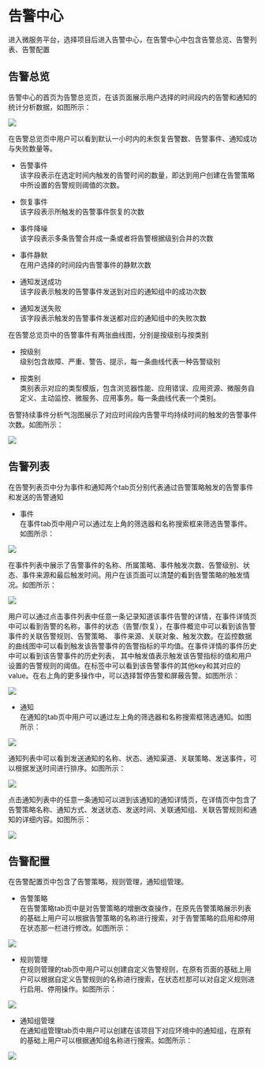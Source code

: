# 告警中心

进入微服务平台，选择项目后进入告警中心，在告警中心中包含告警总览、告警列表、告警配置

## 告警总览

告警中心的首页为告警总览页，在该页面展示用户选择的时间段内的告警和通知的统计分析数据，如图所示：

![](http://terminus-paas.oss-cn-hangzhou.aliyuncs.com/paas-doc/2022/03/01/a5c59a3d-d4d4-47a0-88c0-fba6ac0fe02a.png)

在告警总览页中用户可以看到默认一小时内的未恢复告警数、告警事件、通知成功与失败数量等。
* 告警事件<br>
  该字段表示在选定时间内触发的告警时间的数量，即达到用户创建在告警策略中所设置的告警规则阈值的次数。
* 恢复事件<br>
  该字段表示所触发的告警事件恢复的次数
* 事件降噪<br>
  该字段表示多条告警合并成一条或者将告警根据级别合并的次数
  
* 事件静默<br>
  在用户选择的时间段内告警事件的静默次数

* 通知发送成功<br>
  该字段表示触发的告警事件发送到对应的通知组中的成功次数
* 通知发送失败<br>
  该字段表示触发的告警事件发送都对应的通知组中的失败次数
 
在告警总览页中的告警事件有两张曲线图，分别是按级别与按类别
* 按级别<br>
  级别包含故障、严重、警告、提示，每一条曲线代表一种告警级别
  
* 按类别<br>
  类别表示对应的类型模版，包含浏览器性能、应用错误、应用资源、微服务自定义、主动监控、微服务、应用事务。每一条曲线代表一个类别。
  
告警持续事件分析气泡图展示了对应时间段内告警平均持续时间的触发的告警事件次数。如图所示：

![](http://terminus-paas.oss-cn-hangzhou.aliyuncs.com/paas-doc/2022/03/01/0c84c411-4786-4896-9ee3-d88201c2f3b2.png)

## 告警列表
在告警列表页中分为事件和通知两个tab页分别代表通过告警策略触发的告警事件和发送的告警通知

* 事件<br>
在事件tab页中用户可以通过左上角的筛选器和名称搜索框来筛选告警事件。如图所示：

![](http://terminus-paas.oss-cn-hangzhou.aliyuncs.com/paas-doc/2022/03/01/53e50bb9-4a9c-4290-9895-5dc15b9afb3e.png)

在事件列表中展示了告警事件的名称、所属策略、事件触发次数、告警级别、状态、事件来源和最后触发时间。用户在该页面可以清楚的看到告警策略的触发情况。如图所示：

![](http://terminus-paas.oss-cn-hangzhou.aliyuncs.com/paas-doc/2022/03/01/0853caf1-99be-4ce7-a60b-8a998ba85617.png)

用户可以通过点击事件列表中任意一条记录知道该事件告警的详情，在事件详情页中可以看到告警的名称，事件的状态（告警/恢复），在事件概览中可以看到该告警事件的关联告警规则、告警策略、
事件来源、关联对象、触发次数。在监控数据的曲线图中可以看到触发该告警事件的告警指标的平均值。在事件详情的事件历史中可以看到该告警事件的历史列表，
其中触发值表示触发该告警指标的值和用户设置的告警规则的阈值。在标签中可以看到该告警事件的其他key和其对应的value。在右上角的更多操作中，可以选择暂停告警和屏蔽告警。如图所示：

![](http://terminus-paas.oss-cn-hangzhou.aliyuncs.com/paas-doc/2022/03/01/669c2672-31ad-4f57-b68f-2448071bc2c4.png)

* 通知<br>
在通知的tab页中用户可以通过左上角的筛选器和名称搜索框筛选通知。如图所示：

![](http://terminus-paas.oss-cn-hangzhou.aliyuncs.com/paas-doc/2022/03/01/82f4d2ec-20b1-4786-ac34-5f4bf1744cec.png)

通知列表中可以看到发送通知的名称、状态、通知渠道、关联策略、发送事件，可以根据发送时间进行排序。如图所示：

![](http://terminus-paas.oss-cn-hangzhou.aliyuncs.com/paas-doc/2022/03/01/4ec92569-49da-4665-b199-526984834bf9.png)

点击通知列表中的任意一条通知可以进到该通知的通知详情页，在详情页中包含了告警策略名称、通知方式、发送状态、发送时间、关联通知组、关联告警规则和通知的详细内容。如图所示：

![](http://terminus-paas.oss-cn-hangzhou.aliyuncs.com/paas-doc/2022/03/01/bb08ca0f-0e6d-402c-9b19-59e3b8952c52.png)

## 告警配置
在告警配置页中包含了告警策略，规则管理，通知组管理。

* 告警策略<br>
在告警策略tab页中是对告警策略的增删改查操作，在原先告警策略展示列表的基础上用户可以根据告警策略的名称进行搜索，对于告警策略的启用和停用在状态那一栏进行修改。如图所示：

![](http://terminus-paas.oss-cn-hangzhou.aliyuncs.com/paas-doc/2022/03/01/cc2c0d45-b93e-4eb7-94c8-253588f31f56.png)

* 规则管理<br>
在规则管理的tab页中用户可以创建自定义告警规则，在原有页面的基础上用户可以根据自定义告警规则的名称进行搜索，在状态栏那可以对自定义规则进行启用、停用操作。如图所示：

![](http://terminus-paas.oss-cn-hangzhou.aliyuncs.com/paas-doc/2022/03/01/7dd1519d-0130-44a9-99a6-5292d81f3865.png)

* 通知组管理<br>
在通知组管理tab页中用户可以创建在该项目下对应环境中的通知组，在原有的基础上用户可以根据通知组名称进行搜索。如图所示：

![](http://terminus-paas.oss-cn-hangzhou.aliyuncs.com/paas-doc/2022/03/01/aa8714c9-10f7-410d-bc80-c074abcfe5fe.png)
